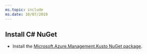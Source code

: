 ```yaml
---
ms.topic: include
ms.date: 10/07/2019
---
```


## Install C# NuGet

* Install the [Microsoft.Azure.Management.Kusto NuGet package](https://www.nuget.org/packages/Microsoft.Azure.Management.Kusto/).